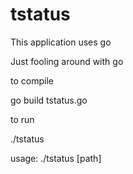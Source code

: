 # tstatus

This application uses go

Just fooling around with go

to compile

go build tstatus.go

to run

./tstatus

usage: ./tstatus [path]
